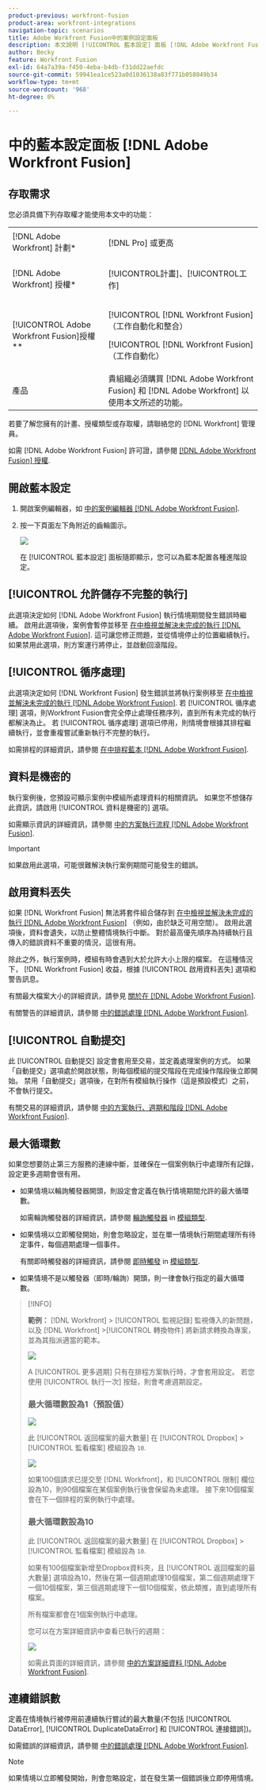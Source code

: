 ```yaml
---
product-previous: workfront-fusion
product-area: workfront-integrations
navigation-topic: scenarios
title: Adobe Workfront Fusion中的案例設定面板
description: 本文說明 [!UICONTROL 藍本設定] 面板 [!DNL Adobe Workfront Fusion] 方案。
author: Becky
feature: Workfront Fusion
exl-id: 64a7a39a-f450-4eba-b4db-f31dd22aefdc
source-git-commit: 59941ea1ce523a0d1036138a83f771b058049b34
workflow-type: tm+mt
source-wordcount: '968'
ht-degree: 0%

---
```


# 中的藍本設定面板 [!DNL Adobe Workfront Fusion]

## 存取需求

您必須具備下列存取權才能使用本文中的功能：

<table style="table-layout:auto"> 
 <col> 
 <col> 
 <tbody> 
  <tr> 
    <td role="rowheader">[!DNL Adobe Workfront] 計劃*</td> 
   <td> <p>[!DNL Pro] 或更高</p> </td> 
  </tr> 
  <tr data-mc-conditions=""> 
   <td role="rowheader">[!DNL Adobe Workfront] 授權*</td> 
   <td> <p>[!UICONTROL計畫]、[!UICONTROL工作]</p> </td> 
  </tr> 
  <tr> 
   <td role="rowheader">[!UICONTROL Adobe Workfront Fusion]授權**</td> 
   <td> <p>[!UICONTROL [!DNL Workfront Fusion] （工作自動化和整合） </p><p>[!UICONTROL [!DNL Workfront Fusion] （工作自動化） </p>  </td> 
  </tr> 
  <tr> 
   <td role="rowheader">產品</td> 
   <td>貴組織必須購買 [!DNL Adobe Workfront Fusion] 和 [!DNL Adobe Workfront] 以使用本文所述的功能。</td> 
  </tr> 
 </tbody> 
</table>

若要了解您擁有的計畫、授權類型或存取權，請聯絡您的 [!DNL Workfront] 管理員。

如需 [!DNL Adobe Workfront Fusion] 許可證，請參閱 [[!DNL Adobe Workfront Fusion] 授權](../../workfront-fusion/get-started/license-automation-vs-integration.md).

## 開啟藍本設定

1. 開啟案例編輯器，如 [中的案例編輯器 [!DNL Adobe Workfront Fusion]](../../workfront-fusion/scenarios/scenario-editor.md).
1. 按一下頁面左下角附近的齒輪圖示。

   ![](assets/scenario-settings-350x221.png)

   在 [!UICONTROL 藍本設定] 面板隨即顯示，您可以為藍本配置各種進階設定。

## [!UICONTROL 允許儲存不完整的執行]

此選項決定如何 [!DNL Adobe Workfront Fusion] 執行情境期間發生錯誤時繼續。 啟用此選項後，案例會暫停並移至 [在中檢視並解決未完成的執行 [!DNL Adobe Workfront Fusion]](../../workfront-fusion/scenarios/view-and-resolve-incomplete-executions.md). 這可讓您修正問題，並從情境停止的位置繼續執行。 如果禁用此選項，則方案運行將停止，並啟動回滾階段。

## [!UICONTROL 循序處理]

此選項決定如何 [!DNL Workfront Fusion] 發生錯誤並將執行案例移至 [在中檢視並解決未完成的執行 [!DNL Adobe Workfront Fusion]](../../workfront-fusion/scenarios/view-and-resolve-incomplete-executions.md). 若 [!UICONTROL 循序處理] 選項，則Workfront Fusion會完全停止處理任務序列，直到所有未完成的執行都解決為止。 若 [!UICONTROL 循序處理] 選項已停用，則情境會根據其排程繼續執行，並會重複嘗試重新執行不完整的執行。

如需排程的詳細資訊，請參閱 [在中排程藍本 [!DNL Adobe Workfront Fusion]](../../workfront-fusion/scenarios/schedule-a-scenario.md).

## 資料是機密的

執行案例後，您預設可顯示案例中模組所處理資料的相關資訊。 如果您不想儲存此資訊，請啟用 [!UICONTROL 資料是機密的] 選項。

如需顯示資訊的詳細資訊，請參閱 [中的方案執行流程 [!DNL Adobe Workfront Fusion]](../../workfront-fusion/scenarios/scenario-execution-flow.md).

>[!IMPORTANT]
>
>如果啟用此選項，可能很難解決執行案例期間可能發生的錯誤。

## 啟用資料丟失

如果 [!DNL Workfront Fusion] 無法將套件組合儲存到 [在中檢視並解決未完成的執行 [!DNL Adobe Workfront Fusion]](../../workfront-fusion/scenarios/view-and-resolve-incomplete-executions.md) （例如，由於缺乏可用空間）。 啟用此選項後，資料會遺失，以防止整體情境執行中斷。 對於最高優先順序為持續執行且傳入的錯誤資料不重要的情況，這很有用。

除此之外，執行案例時，模組有時會遇到大於允許大小上限的檔案。 在這種情況下， [!DNL Workfront Fusion] 收益，根據 [!UICONTROL 啟用資料丟失] 選項和警告訊息。

有關最大檔案大小的詳細資訊，請參見 [關於在 [!DNL Adobe Workfront Fusion]](../../workfront-fusion/mapping/about-mapping-files.md).

有關警告的詳細資訊，請參閱 [中的錯誤處理 [!DNL Adobe Workfront Fusion]](../../workfront-fusion/errors/error-processing.md).

## [!UICONTROL 自動提交]

此 [!UICONTROL 自動提交] 設定會套用至交易，並定義處理案例的方式。 如果「自動提交」選項處於開啟狀態，則每個模組的提交階段在完成操作階段後立即開始。 禁用「自動提交」選項後，在對所有模組執行操作（這是預設模式）之前，不會執行提交。

有關交易的詳細資訊，請參閱 [中的方案執行、週期和階段 [!DNL Adobe Workfront Fusion]](../../workfront-fusion/scenarios/scenario-execution-cycles-phases.md).

## 最大循環數

如果您想要防止第三方服務的連線中斷，並確保在一個案例執行中處理所有記錄，設定更多週期會很有用。

* 如果情境以輪詢觸發器開頭，則設定會定義在執行情境期間允許的最大循環數。

   如需輪詢觸發器的詳細資訊，請參閱 [輪詢觸發器](../../workfront-fusion/modules/module-types.md#polling) in [模組類型](../../workfront-fusion/modules/module-types.md).

* 如果情境以立即觸發開始，則會忽略設定，並在單一情境執行期間處理所有待定事件，每個週期處理一個事件。

   有關即時觸發器的詳細資訊，請參閱 [即時觸發](../../workfront-fusion/modules/module-types.md#instant) in [模組類型](../../workfront-fusion/modules/module-types.md).

* 如果情境不是以觸發器（即時/輪詢）開頭，則一律會執行指定的最大循環數。

>[!INFO]
>
>**範例：**  [!DNL Workfront] > [!UICONTROL 監視記錄] 監視傳入的新問題，以及 [!DNL Workfront] >[!UICONTROL 轉換物件] 將新請求轉換為專案，並為其指派適當的範本。
>
>![](assets/scenario-settings-ex-1-350x157.png)
>
>A [!UICONTROL 更多週期] 只有在排程方案執行時，才會套用設定。 若您使用 [!UICONTROL 執行一次] 按鈕，則會考慮週期設定。
>
>### 最大循環數設為1（預設值）
>
>![](assets/max-number-cycles-1-350x201.png)
>
>此 [!UICONTROL 返回檔案的最大數量] 在 [!UICONTROL Dropbox] >[!UICONTROL 監看檔案] 模組設為 `10`.
>
>![](assets/max-number-cycles-10-350x175.png)
>
>如果100個請求已提交至 [!DNL Workfront]，和 [!UICONTROL 限制] 欄位設為10，則90個檔案在某個案例執行後會保留為未處理。 接下來10個檔案會在下一個排程的案例執行中處理。
>
>### 最大循環數設為10
>
>此 [!UICONTROL 返回檔案的最大數量] 在 [!UICONTROL Dropbox] >[!UICONTROL 監看檔案] 模組設為 `10`.
>
>如果有100個檔案新增至Dropbox資料夾，且 [!UICONTROL 返回檔案的最大數量] 選項設為10，然後在第一個週期處理10個檔案，第二個週期處理下一個10個檔案，第三個週期處理下一個10個檔案，依此類推，直到處理所有檔案。
>
>所有檔案都會在1個案例執行中處理。
>
>您可以在方案詳細資訊中查看已執行的週期：
>
>![](assets/scenario-detail-350x207.png)
>
>如需此頁面的詳細資訊，請參閱 [中的方案詳細資料 [!DNL Adobe Workfront Fusion]](../../workfront-fusion/scenarios/scenario-detail.md).

## 連續錯誤數

定義在情境執行被停用前連續執行嘗試的最大數量(不包括 [!UICONTROL DataError], [!UICONTROL DuplicateDataError] 和 [!UICONTROL 連接錯誤])。

如需錯誤的詳細資訊，請參閱 [中的錯誤處理 [!DNL Adobe Workfront Fusion]](../../workfront-fusion/errors/error-processing.md).

>[!NOTE]
>
>如果情境以立即觸發開始，則會忽略設定，並在發生第一個錯誤後立即停用情境。
